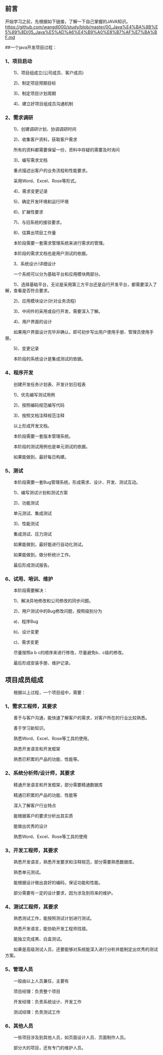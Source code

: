 ## 前言  
开始学习之前，先根据如下链接，了解一下自己掌握的JAVA知识。  
https://github.com/wangdl000/study/blob/master/00_Java%E4%BA%8B%E5%89%8D/05_Java%E5%AD%A6%E4%B9%A0%E8%B7%AF%E7%BA%BF.md

##一个java开发项目过程：   

### 1、项目启动

　　1)、项目组成立(公司成员、客户成员)  

　　2)、制定项目预期目标  

　　3)、制定项目计划周期  

　　4)、建立好项目组成员沟通机制  

### 2、需求调研  

　　1)、创建调研计划、协调调研时间  

　　2)、收集客户资料，获取客户需求  

　　所有的资料都需要保留一份，资料中存疑的需要及时询问  

　　3)、编写需求文档  

　　重点描述出客户的业务流程和性能要求。  

　　采用Word、Excel、Rose等形式。  

　　4)、需求变更记录  

　　5)、确定开发环境和运行环境  

　　6)、扩展性要求  

　　7)、与旧系统的接驳要求。  

　　8)、估算出项目工作量  

　　本阶段需要一套需求管理系统来进行需求的管理。  

　　本阶段的需求文档也是用户测试的依据。  

　　3、系统设计/详细设计  

　　一个系统可以分为基础平台和应用模块两部分。  

　　1)、选择基础平台，无论是采用第三方平台还是自行开发平台，都需要深入了解，查看是否符合要求。  

　　2)、应用模块设计(针对业务流程)  

　　3)、中间件的采用或自行开发，需要深入了解。  

　　4)、用户界面的设计  

　　如果用户界面设计完毕并确认，即可初步写出用户使用手册、管理员使用手册。  

　　5)、变更记录  

　　本阶段的系统设计是集成测试的依据。  

### 4、程序开发  

　　创建开发任务计划表、开发计划日程表  

　　1)、优先编写测试用例  

　　2)、按照编码规范编写代码  

　　3)、按照文档注释规范注释  

　　以上形成开发文档。  

　　本阶段需要一套版本管理系统。  

　　本阶段的测试用例也是单元测试的依据。  

　　如果能做到，最好每日构建。  

### 5、测试

　　本阶段需要一套Bug管理系统，形成需求、设计、开发、测试互动。  

　　1)、编写测试计划和测试方案  

　　2)、功能测试  

　　单元测试、集成测试  

　　3)、性能测试  

　　集成测试、压力测试  

　　如果能做到，最好能进行自动化测试。  

　　如果能做到，做分析统计工作。  

　　最后形成测试报告。  

### 6、试用、培训、维护  

　　本阶段需要解决：  

　　1)、解决异地修改和公司修改的同步问题。  

　　2)、用户测试中的Bug修改问题，按照级别分为  

　　a)、程序Bug  

　　b)、设计变更  

　　c)、需求变更  

　　尽量按照a b c的顺序来进行修改，尽量避免b、c级的修改。  

　　最后形成安装手册、维护记录。  

## 项目成员组成

　　根据以上过程，一个项目组中，需要：  

### 1、需求工程师，其要求  

　　善于与客户沟通，能快速了解客户的需求，对客户所在的行业比较熟悉。  

　　善于学习新知识。  

　　熟悉Word、Excel、Rose等工具的使用。  

　　熟悉开发语言和开发框架  

　　熟悉已积累的产品的功能、性能等。  

### 2、系统分析师/设计师，其要求  

　　精通开发语言和开发框架，部分需要精通数据库  

　　精通已积累的产品的功能、性能等  

　　深入了解客户行业特点  

　　能根据客户的要求分析出其实质  

　　能做出优秀的设计  

　　熟悉Word、Excel、Rose等工具的使用  

### 3、开发工程师，其要求  

　　熟悉开发语言，熟悉开发要求和注释规范，部分需要熟悉数据库。  

　　熟悉单元测试。  

　　能根据设计做出良好的编码，保证功能和性能。  

　　部分需要有一定的设计要求，因为涉及到将来的维护。  

### 4、测试工程师，其要求  

　　熟悉测试工作，能按照测试计划进行测试。  

　　熟悉开发语言，能协助开发工程师找错。  

　　能独立完成黑、白盒测试。  

　　如果是高级测试人员，还要能够对系统能深入进行分析并能制定出优秀的测试方案。  

### 5、管理人员  

　　一般由以上人员兼任，主要有  

　　项目经理：负责整个项目  

　　开发经理：负责系统设计、开发工作  

　　测试经理：负责测试工作  

### 6、其他人员  

　　一些项目涉及到其他人员，如页面设计人员、页面制作人员。  

　　部分大的项目，还有专门的维护人员。  